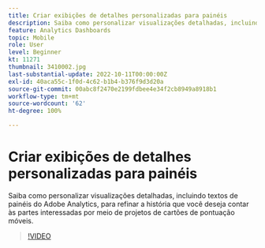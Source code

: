 ```yaml
---
title: Criar exibições de detalhes personalizadas para painéis
description: Saiba como personalizar visualizações detalhadas, incluindo textos de painéis do Adobe Analytics, para refinar a história que você deseja contar às partes interessadas por meio de projetos de cartões de pontuação móveis.
feature: Analytics Dashboards
topic: Mobile
role: User
level: Beginner
kt: 11271
thumbnail: 3410002.jpg
last-substantial-update: 2022-10-11T00:00:00Z
exl-id: 40aca55c-1f0d-4c62-b1b4-b376f9d3d20a
source-git-commit: 00abc8f2470e2199fdbee4e34f2cb8949a8918b1
workflow-type: tm+mt
source-wordcount: '62'
ht-degree: 100%

---
```


# Criar exibições de detalhes personalizadas para painéis

Saiba como personalizar visualizações detalhadas, incluindo textos de painéis do Adobe Analytics, para refinar a história que você deseja contar às partes interessadas por meio de projetos de cartões de pontuação móveis.

>[!VIDEO](https://video.tv.adobe.com/v/3417879/?quality=12&learn=on&captions=por_br)
